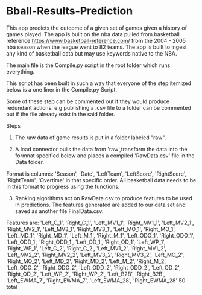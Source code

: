 # Bball-Results-Prediction

This app predicts the outcome of a given set of games given a history of games played.
The app is built on the nba data pulled from basketball reference https://www.basketball-reference.com/ from the 2004 - 2005 nba season when the league went to 82 teams.
The app is built to ingest any kind of basketball data but may use keywords native to the NBA.

The main file is the Compile.py script in the root folder which runs everything.

This script has been built in such a way that everyone of the step itemized below is a one liner in the Compile.py Script.

Some of these step can be commented out if they would produce redundant actions. e.g publishing a .csv file to a folder can be commented out if the file already exist in the said folder.

Steps

1.  The raw data of game results is put in a folder labeled "raw".

2.  A load connector pulls the data from 'raw',transform the data into the formnat specified below and places a compiled 'RawData.csv' file in the Data folder.

Format is columns:
    'Season', 'Date', 'LeftTeam', 'LeftScore', 'RightScore', 'RightTeam', 'Overtime' in that specific order.
All basketball data needs to be in this format to progress using the functions.

3.  Ranking algorithms act on RawData.csv to produce features to be used in predictions. The features generated are added to our data set and saved as another file FinalData.csv.

Features are:
    'Left_C_1', 'Right_C_1',
    'Left_MV1_1', 'Right_MV1_1',
    'Left_MV2_1', 'Right_MV2_1',
    'Left_MV3_1', 'Right_MV3_1', 
    'Left_MO_1', 'Right_MO_1',
    'Left_MD_1', 'Right_MD_1',
    'Left_M_1', 'Right_M_1',
    'Left_ODO_1', 'Right_ODO_1',
    'Left_ODD_1', 'Right_ODD_1',
    'Left_OD_1', 'Right_OD_1',
    'Left_WP_1', 'Right_WP_1',
    'Left_C_2', 'Right_C_2',
    'Left_MV1_2', 'Right_MV1_2',
    'Left_MV2_2', 'Right_MV2_2',
    'Left_MV3_2', 'Right_MV3_2',
    'Left_MO_2', 'Right_MO_2',
    'Left_MD_2', 'Right_MD_2',
    'Left_M_2', 'Right_M_2',
    'Left_ODO_2', 'Right_ODO_2',
    'Left_ODD_2', 'Right_ODD_2',
    'Left_OD_2', 'Right_OD_2',
    'Left_WP_2', 'Right_WP_2',
    'Left_B2B', 'Right_B2B',
    'Left_EWMA_7', 'Right_EWMA_7',
    'Left_EWMA_28', 'Right_EWMA_28'
50 total
